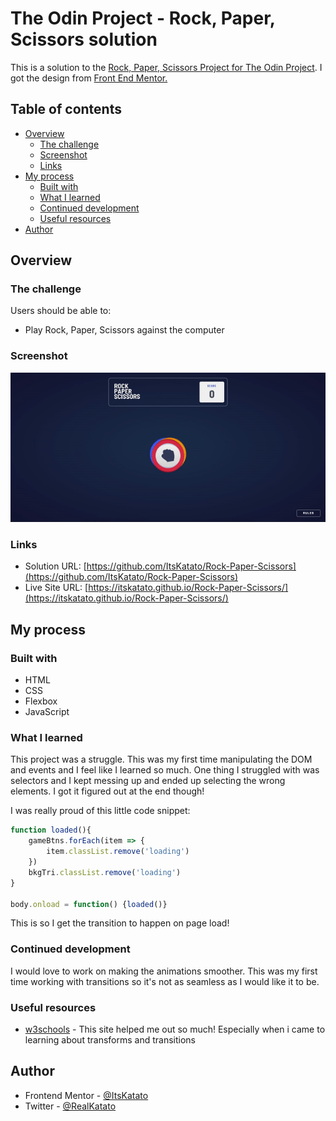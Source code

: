 # The Odin Project - Rock, Paper, Scissors solution

This is a solution to the [Rock, Paper, Scissors Project for The Odin Project](https://www.theodinproject.com/paths/foundations/courses/foundations/lessons/revisiting-rock-paper-scissors). I got the design from [Front End Mentor.](https://www.frontendmentor.io/challenges/rock-paper-scissors-game-pTgwgvgH)


## Table of contents

- [Overview](#overview)
  - [The challenge](#the-challenge)
  - [Screenshot](#screenshot)
  - [Links](#links)
- [My process](#my-process)
  - [Built with](#built-with)
  - [What I learned](#what-i-learned)
  - [Continued development](#continued-development)
  - [Useful resources](#useful-resources)
- [Author](#author)


## Overview

### The challenge

Users should be able to:

- Play Rock, Paper, Scissors against the computer

### Screenshot

![](images/rpsOutcome.gif)


### Links

- Solution URL: [https://github.com/ItsKatato/Rock-Paper-Scissors](https://github.com/ItsKatato/Rock-Paper-Scissors)
- Live Site URL: [https://itskatato.github.io/Rock-Paper-Scissors/](https://itskatato.github.io/Rock-Paper-Scissors/)

## My process

### Built with

- HTML
- CSS
- Flexbox
- JavaScript

### What I learned

This project was a struggle. This was my first time manipulating the DOM and events and I feel like I learned so much. One thing I struggled with was selectors and I kept messing up and ended up selecting the wrong elements. I got it figured out at the end though!

I was really proud of this little code snippet:


```js
function loaded(){
    gameBtns.forEach(item => {
        item.classList.remove('loading')
    })
    bkgTri.classList.remove('loading')
}

body.onload = function() {loaded()}
```

This is so I get the transition to happen on page load!

### Continued development

I would love to work on making the animations smoother. This was my first time working with transitions so it's not as seamless as I would like it to be.

### Useful resources

- [w3schools](https://www.w3schools.com/js/default.asp) - This site helped me out so much! Especially when i came to learning about transforms and transitions

## Author

- Frontend Mentor - [@ItsKatato](https://www.frontendmentor.io/profile/ItsKatato)
- Twitter - [@RealKatato](https://twitter.com/RealKatato)
